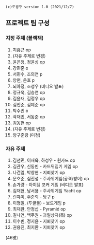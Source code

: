 ```
(c)도경구 version 1.0 (2021/12/7)
```

## 프로젝트 팀 구성

### 지정 주제 (블랙잭)

1. 지홍근 op
2. (자유 주제로 변경)
3. 윤은정, 정윤성 op
4. 강민준 o
5. 서민수, 조의연 p
6. 양헌, 온호 p
7. 뇌아정, 조성우 (비디오 발표)
8. 정규욱, 김승연 op
9. 김윤재, 김정우 op
10. 김민준, 김예준 op
11. 박수빈 o
12. 곽재민, 서동준 op
13. 김동현 op
14. (자유 주제로 변경)
15. 양구준랑 (미정)


### 자유 주제

1. 김선민, 이재욱, 하성우 - 원카드 op
2. 김관우, 신동빈 - 카드뒤집기 게임 op
3. 나건엽, 박창현 - 지뢰찾기 op
4. 문호준, 심진성 - 주사위게임(공격/방어) op
5. 손가량 - 아이템 포커 게임 (비디오 발표)
6. 김재현, 남서용 - 주사위게임 Yacht op
7. 린쟈이, 주준뢰 - 당구 p
8. 이형일, (투굴둘) - 보드게임 p
9. 최재완, 안정섭 - Pyramid op
10. 길나연, 백주원 - 과일상자(목) op
11. 이수빈, 정지윤 - 지뢰찾기 op
12. 권용진, 최지환 - 지뢰찾기 op

(46명)
